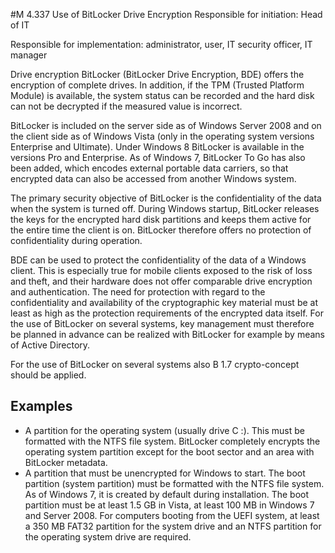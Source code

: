 #M 4.337 Use of BitLocker Drive Encryption
Responsible for initiation: Head of IT

Responsible for implementation: administrator, user, IT security officer, IT manager

Drive encryption BitLocker (BitLocker Drive Encryption, BDE) offers the encryption of complete drives. In addition, if the TPM (Trusted Platform Module) is available, the system status can be recorded and the hard disk can not be decrypted if the measured value is incorrect.

BitLocker is included on the server side as of Windows Server 2008 and on the client side as of Windows Vista (only in the operating system versions Enterprise and Ultimate). Under Windows 8 BitLocker is available in the versions Pro and Enterprise. As of Windows 7, BitLocker To Go has also been added, which encodes external portable data carriers, so that encrypted data can also be accessed from another Windows system.

The primary security objective of BitLocker is the confidentiality of the data when the system is turned off. During Windows startup, BitLocker releases the keys for the encrypted hard disk partitions and keeps them active for the entire time the client is on. BitLocker therefore offers no protection of confidentiality during operation.

BDE can be used to protect the confidentiality of the data of a Windows client. This is especially true for mobile clients exposed to the risk of loss and theft, and their hardware does not offer comparable drive encryption and authentication. The need for protection with regard to the confidentiality and availability of the cryptographic key material must be at least as high as the protection requirements of the encrypted data itself. For the use of BitLocker on several systems, key management must therefore be planned in advance can be realized with BitLocker for example by means of Active Directory.

For the use of BitLocker on several systems also B 1.7 crypto-concept should be applied.



## Examples 
* A partition for the operating system (usually drive C :). This must be formatted with the NTFS file system. BitLocker completely encrypts the operating system partition except for the boot sector and an area with BitLocker metadata.
* A partition that must be unencrypted for Windows to start. The boot partition (system partition) must be formatted with the NTFS file system. As of Windows 7, it is created by default during installation. The boot partition must be at least 1.5 GB in Vista, at least 100  MB in Windows 7 and Server 2008. For computers booting from the UEFI system, at least a 350  MB FAT32 partition for the system drive and an NTFS partition for the operating system drive are required.




